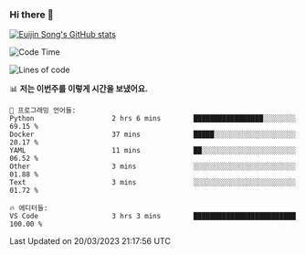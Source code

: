### Hi there 👋

[![Euijin Song's GitHub stats](https://github-readme-stats.vercel.app/api?username=lstar2397&count_private=true&show_icons=true&theme=tokyonight&locale=kr)](https://github.com/anuraghazra/github-readme-stats)

<!--START_SECTION:waka-->
![Code Time](http://img.shields.io/badge/Code%20Time-127%20hrs%2052%20mins-blue)

![Lines of code](https://img.shields.io/badge/%EC%A0%80%EB%8A%94%20%EC%97%AC%ED%83%9C%EA%B9%8C%EC%A7%80%20-587.6%20thousand%20%EC%A4%84%EC%9D%98%20%EC%BD%94%EB%93%9C%EB%A5%BC%20%EC%9E%91%EC%84%B1%ED%96%88%EC%96%B4%EC%9A%94.-blue)

📊 **저는 이번주를 이렇게 시간을 보냈어요.** 

```text
💬 프로그래밍 언어들: 
Python                   2 hrs 6 mins        █████████████████░░░░░░░░   69.15 % 
Docker                   37 mins             █████░░░░░░░░░░░░░░░░░░░░   20.17 % 
YAML                     11 mins             ██░░░░░░░░░░░░░░░░░░░░░░░   06.52 % 
Other                    3 mins              ░░░░░░░░░░░░░░░░░░░░░░░░░   01.88 % 
Text                     3 mins              ░░░░░░░░░░░░░░░░░░░░░░░░░   01.72 % 

🔥 에디터들: 
VS Code                  3 hrs 3 mins        █████████████████████████   100.00 % 
```


 Last Updated on 20/03/2023 21:17:56 UTC
<!--END_SECTION:waka-->

<!--
**lstar2397/lstar2397** is a ✨ _special_ ✨ repository because its `README.md` (this file) appears on your GitHub profile.

Here are some ideas to get you started:

- 🔭 I’m currently working on ...
- 🌱 I’m currently learning ...
- 👯 I’m looking to collaborate on ...
- 🤔 I’m looking for help with ...
- 💬 Ask me about ...
- 📫 How to reach me: ...
- 😄 Pronouns: ...
- ⚡ Fun fact: ...
-->
